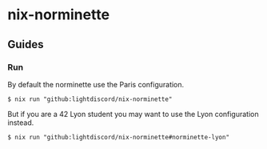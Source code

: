 # nix-norminette

## Guides

### Run

By default the norminette use the Paris configuration.

```console
$ nix run "github:lightdiscord/nix-norminette"
```

But if you are a 42 Lyon student you may want to use the Lyon configuration instead.

```console
$ nix run "github:lightdiscord/nix-norminette#norminette-lyon"
```
